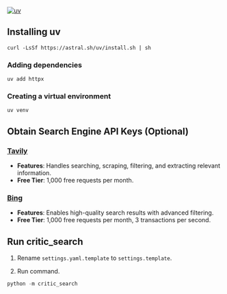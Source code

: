 [![uv](https://img.shields.io/endpoint?url=https://raw.githubusercontent.com/astral-sh/uv/main/assets/badge/v0.json)](https://github.com/astral-sh/uv)

## Installing uv

`curl -LsSf https://astral.sh/uv/install.sh | sh`

### Adding dependencies

`uv add httpx`

### Creating a virtual environment

`uv venv`

## Obtain Search Engine API Keys (Optional)

### [Tavily](https://app.tavily.com/)
- **Features**: Handles searching, scraping, filtering, and extracting relevant information.  
- **Free Tier**: 1,000 free requests per month.  

### [Bing](https://www.microsoft.com/en-us/bing/apis/bing-web-search-api)
- **Features**: Enables high-quality search results with advanced filtering.  
- **Free Tier**: 1,000 free requests per month, 3 transactions per second.  


## Run critic_search

1. Rename `settings.yaml.template` to `settings.template`.

2. Run command.

```python
python -m critic_search
```